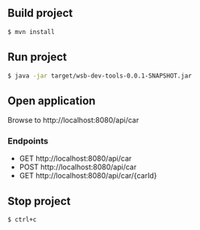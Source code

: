 ## Build project

```bash
$ mvn install
```

## Run project

```bash
$ java -jar target/wsb-dev-tools-0.0.1-SNAPSHOT.jar
```

## Open application

Browse to http://localhost:8080/api/car

### Endpoints

* GET http://localhost:8080/api/car
* POST http://localhost:8080/api/car
* GET http://localhost:8080/api/car/{carId}

## Stop project

```bash
$ ctrl+c
```
